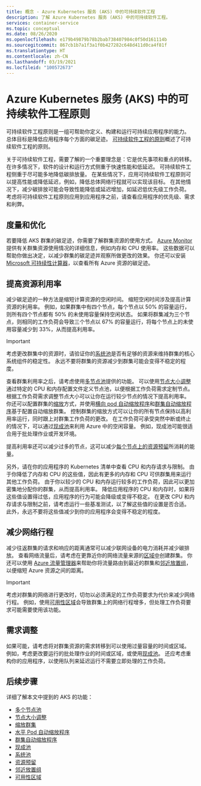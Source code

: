 ```yaml
---
title: 概念 - Azure Kubernetes 服务 (AKS) 中的可持续软件工程
description: 了解 Azure Kubernetes 服务 (AKS) 中的可持续软件工程。
services: container-service
ms.topic: conceptual
ms.date: 08/26/2020
ms.openlocfilehash: e179b49879b78b2bab738407984c0f50d161114b
ms.sourcegitcommit: 867cb1b7a1f3a1f0b427282c648d411d0ca4f81f
ms.translationtype: HT
ms.contentlocale: zh-CN
ms.lasthandoff: 03/19/2021
ms.locfileid: "100572673"
---
```

# <a name="sustainable-software-engineering-principles-in-azure-kubernetes-service-aks"></a>Azure Kubernetes 服务 (AKS) 中的可持续软件工程原则

可持续软件工程原则是一组可帮助你定义、构建和运行可持续应用程序的能力。 总体目标是降低应用程序每个方面的碳足迹。 [可持续软件工程的原则][principles-sse]概述了可持续软件工程的原则。

关于可持续软件工程，需要了解的一个重要理念是：它是优先事项和重点的转移。 在许多情况下，软件的设计和运行方式侧重于快速性能和低延迟。 可持续软件工程侧重于尽可能多地降低碳排放量。 在某些情况下，应用可持续软件工程原则可以提高性能或降低延迟，例如，降低总体网络行程就可以实现该目标。 在其他情况下，减少碳排放可能会导致性能降低或延迟增加，如延迟低优先级工作负荷。 考虑将可持续软件工程原则应用到应用程序之前，请查看应用程序的优先级、需求和利弊。

## <a name="measure-and-optimize"></a>度量和优化

若要降低 AKS 群集的碳足迹，你需要了解群集资源的使用方式。 [Azure Monitor][azure-monitor] 提供有关群集资源使用情况的详细信息，例如内存和 CPU 使用率。 这些数据可以帮助你做出决定，以减少群集的碳足迹并观察所做更改的效果。 你还可以安装 [Microsoft 可持续性计算器][sustainability-calculator]，以查看所有 Azure 资源的碳足迹。

## <a name="increase-resource-utilization"></a>提高资源利用率

减少碳足迹的一种方法是缩短计算资源的空闲时间。 缩短空闲时间涉及提高计算资源的利用率。 例如，如果群集中有四个节点，每个节点以 50% 的容量运行，则所有四个节点都有 50% 的未使用容量保持空闲状态。 如果将群集减为三个节点，则相同的工作负荷会导致三个节点以 67% 的容量运行，将每个节点上的未使用容量减少到 33%，从而提高利用率。

> [!IMPORTANT]
> 考虑更改群集中的资源时，请验证你的[系统池][system-pools]是否有足够的资源来维持群集的核心系统组件的稳定性。 永远不要将群集的资源减少到群集可能会变得不稳定的程度。

查看群集利用率之后，请考虑使用[多节点池][multiple-node-pools]提供的功能。 可以使用[节点大小调整][node-sizing]通过特定的 CPU 和内存配置文件定义节点池，以便根据工作负荷需求定制节点。 根据工作负荷需求调整节点大小可以让你在运行较少节点的情况下提高利用率。 你还可以配置群集的[缩放][scale]方式，并使用[横向 pod 自动缩放程序][scale-horizontal]和[群集自动缩放程序][scale-auto]基于配置自动缩放群集。 控制群集的缩放方式可以让你的所有节点保持以高利用率运行，同时跟上对群集工作负荷的更改。 在工作负荷可承受突然中断或终止的情况下，可以通过[现成池][spot-pools]来利用 Azure 中的空闲容量。 例如，现成池可能很适合用于批处理作业或开发环境。

提高利用率还可以减少过多的节点，这可以减少[每个节点上的资源预留][resource-reservations]所消耗的能量。

另外，请在你的应用程序的 Kubernetes 清单中查看 CPU 和内存请求与限制。 由于你降低了内存和 CPU 的这些值，因此有更多的内存和 CPU 可供群集用来运行其他工作负荷。 由于你以较少的 CPU 和内存运行较多的工作负荷，因此可以更加密集地分配你的群集，从而提高利用率。 降低应用程序的 CPU 和内存时，如果将这些值设置得过低，应用程序的行为可能会降级或变得不稳定。 在更改 CPU 和内存请求与限制之前，请考虑运行一些基准测试，以了解这些值的设置是否合适。 此外，永远不要将这些值减少到你的应用程序会变得不稳定的程度。

## <a name="reduce-network-travel"></a>减少网络行程

减少往返群集的请求和响应的距离通常可以减少联网设备的电力消耗并减少碳排放。 查看网络流量后，请考虑在更靠近你的网络流量来源的[区域中][regions]创建群集。 你还可以使用 [Azure 流量管理器][azure-traffic-manager]来帮助你将流量路由到最近的群集和[邻近放置组][proiximity-placement-groups]，以便缩短 Azure 资源之间的距离。

> [!IMPORTANT]
> 考虑对群集的网络进行更改时，切勿以必须满足的工作负荷要求为代价来减少网络行程。 例如，使用[可用性区域][availability-zones]会导致群集上的网络行程增多，但处理工作负荷要求可能需要使用该功能。

## <a name="demand-shaping"></a>需求调整

如果可能，请考虑将对群集资源的需求转移到可以使用过量容量的时间或区域。 例如，考虑更改要运行的批处理作业的时间或区域，或使用[现成池][spot-pools]。 还应考虑重构你的应用程序，以使用队列来延迟运行不需要立即处理的工作负荷。

## <a name="next-steps"></a>后续步骤

详细了解本文中提到的 AKS 的功能：

* [多个节点池][multiple-node-pools]
* [节点大小调整][node-sizing]
* [缩放群集][scale]
* [水平 Pod 自动缩放程序][scale-horizontal]
* [群集自动缩放程序][scale-auto]
* [现成池][spot-pools]
* [系统池][system-pools]
* [资源预留][resource-reservations]
* [邻近放置组][proiximity-placement-groups]
* [可用性区域][availability-zones]

[availability-zones]: availability-zones.md
[azure-monitor]: ../azure-monitor/containers/container-insights-overview.md
[azure-traffic-manager]: ../traffic-manager/traffic-manager-overview.md
[proiximity-placement-groups]: reduce-latency-ppg.md
[regions]: faq.md#which-azure-regions-currently-provide-aks
[resource-reservations]: concepts-clusters-workloads.md#resource-reservations
[scale]: concepts-scale.md
[scale-auto]: concepts-scale.md#cluster-autoscaler
[scale-horizontal]: concepts-scale.md#horizontal-pod-autoscaler
[spot-pools]: spot-node-pool.md
[multiple-node-pools]: use-multiple-node-pools.md
[node-sizing]: use-multiple-node-pools.md#specify-a-vm-size-for-a-node-pool
[sustainability-calculator]: https://azure.microsoft.com/blog/microsoft-sustainability-calculator-helps-enterprises-analyze-the-carbon-emissions-of-their-it-infrastructure/
[system-pools]: use-system-pools.md
[principles-sse]: https://docs.microsoft.com/learn/modules/sustainable-software-engineering-overview/
